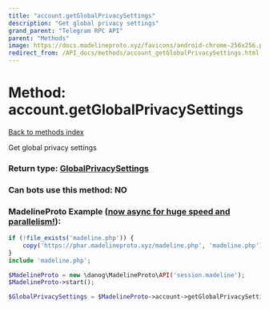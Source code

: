 ```yaml
---
title: "account.getGlobalPrivacySettings"
description: "Get global privacy settings"
grand_parent: "Telegram RPC API"
parent: "Methods"
image: https://docs.madelineproto.xyz/favicons/android-chrome-256x256.png
redirect_from: /API_docs/methods/account_getGlobalPrivacySettings.html
---
```

# Method: account.getGlobalPrivacySettings
[Back to methods index](index.html)



Get global privacy settings



### Return type: [GlobalPrivacySettings](/API_docs/types/GlobalPrivacySettings.html)

### Can bots use this method: **NO**


### MadelineProto Example ([now async for huge speed and parallelism!](https://docs.madelineproto.xyz/docs/ASYNC.html)):


```php
if (!file_exists('madeline.php')) {
    copy('https://phar.madelineproto.xyz/madeline.php', 'madeline.php');
}
include 'madeline.php';

$MadelineProto = new \danog\MadelineProto\API('session.madeline');
$MadelineProto->start();

$GlobalPrivacySettings = $MadelineProto->account->getGlobalPrivacySettings();
```


